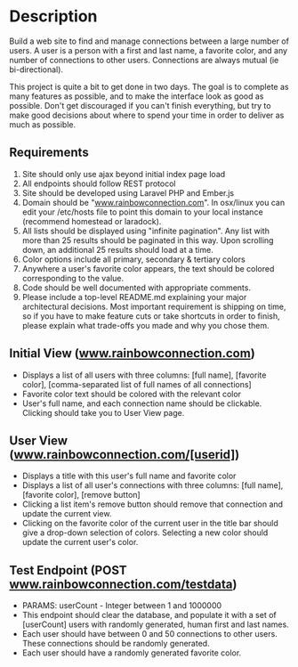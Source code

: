 # Description
Build a web site to find and manage connections between a large number of users.
A user is a person with a first and last name, a favorite color, and any number of connections to other users.  Connections are always mutual (ie bi-directional).

This project is quite a bit to get done in two days.  The goal is to complete as many features as possible, and to make the interface look as good as possible.  Don't get discouraged if you can't finish everything, but try to make good decisions about where to spend your time in order to deliver as much as possible.

## Requirements
1. Site should only use ajax beyond initial index page load
2. All endpoints should follow REST protocol
3. Site should be developed using Laravel PHP and Ember.js
4. Domain should be "www.rainbowconnection.com".  In osx/linux you can edit your /etc/hosts file to point this domain to your local instance (recommend homestead or laradock).
5. All lists should be displayed using "infinite pagination".  Any list with more than 25 results should be paginated in this way.  Upon scrolling down, an additional 25 results should load at a time.
6. Color options include all primary, secondary & tertiary colors
7. Anywhere a user's favorite color appears, the text should be colored corresponding to the value.
8. Code should be well documented with appropriate comments.
9. Please include a top-level README.md explaining your major architectural decisions.  Most important requirement is shipping on time, so if you have to make feature cuts or take shortcuts in order to finish, please explain what trade-offs you made and why you chose them.

## Initial View (www.rainbowconnection.com)
* Displays a list of all users with three columns: [full name], [favorite color], [comma-separated list of full names of all connections]
* Favorite color text should be colored with the relevant color
* User's full name, and each connection name should be clickable.  Clicking should take you to User View page.

## User View (www.rainbowconnection.com/[userid])
* Displays a title with this user's full name and favorite color
* Displays a list of all user's connections with three columns: [full name], [favorite color], [remove button]
* Clicking a list item's remove button should remove that connection and update the current view.
* Clicking on the favorite color of the current user in the title bar should give a drop-down selection of colors.  Selecting a new color should update the current user's color.

## Test Endpoint (POST www.rainbowconnection.com/testdata)
* PARAMS: userCount - Integer between 1 and 1000000
* This endpoint should clear the database, and populate it with a set of [userCount] users with randomly generated, human first and last names.
* Each user should have between 0 and 50 connections to other users.  These connections should be randomly generated.
* Each user should have a randomly generated favorite color.
